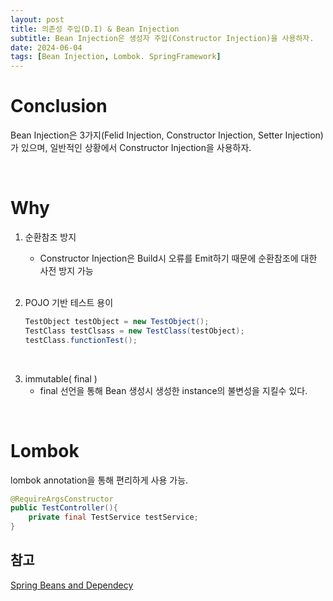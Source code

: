 ```yaml
---
layout: post
title: 의존성 주입(D.I) & Bean Injection
subtitle: Bean Injection은 생성자 주입(Constructor Injection)을 사용하자.
date: 2024-06-04
tags: [Bean Injection, Lombok. SpringFramework]
---
```


# Conclusion

Bean Injection은 3가지(Felid Injection, Constructor Injection, Setter Injection)가 있으며, 일반적인 상황에서 Constructor Injection을 사용하자.

<br>

# Why


1. 순환참조 방지
   - Constructor Injection은 Build시 오류를 Emit하기 때문에 순환참조에 대한 사전 방지 가능
<br><br>

2. POJO 기반 테스트 용이
    ```java
    TestObject testObject = new TestObject();
    TestClass testClsass = new TestClass(testObject);
    testClass.functionTest();
    ```
<br>

3. immutable( final )
   - final 선언을 통해 Bean 생성시 생성한 instance의 불변성을 지킬수 있다.

<br>
  
# Lombok
lombok annotation을 통해 편리하게 사용 가능.

```java
@RequireArgsConstructor
public TestController(){
    private final TestService testService;
}
```

## 참고

[Spring Beans and Dependecy](https://docs.spring.io/spring-boot/docs/2.0.x/reference/html/using-boot-spring-beans-and-dependency-injection.html)
